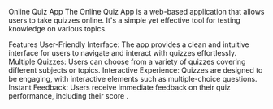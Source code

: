 Online Quiz App
The Online Quiz App is a web-based application that allows users to take quizzes online.
It's a simple yet effective tool for testing knowledge on various topics.

Features
User-Friendly Interface: The app provides a clean and intuitive interface for users to navigate and interact with quizzes effortlessly.
Multiple Quizzes: Users can choose from a variety of quizzes covering different subjects or topics.
Interactive Experience: Quizzes are designed to be engaging, with interactive elements such as multiple-choice questions.
Instant Feedback: Users receive immediate feedback on their quiz performance, including their score .
